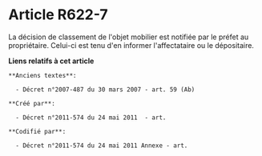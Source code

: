 # Article R622-7

La décision de classement de l'objet mobilier est notifiée par le préfet au propriétaire. Celui-ci est tenu d'en informer
l'affectataire ou le dépositaire.

**Liens relatifs à cet article**

	**Anciens textes**:

	  - Décret n°2007-487 du 30 mars 2007 - art. 59 (Ab)

	**Créé par**:

	  - Décret n°2011-574 du 24 mai 2011  - art.

	**Codifié par**:

	  - Décret n°2011-574 du 24 mai 2011 Annexe - art.
